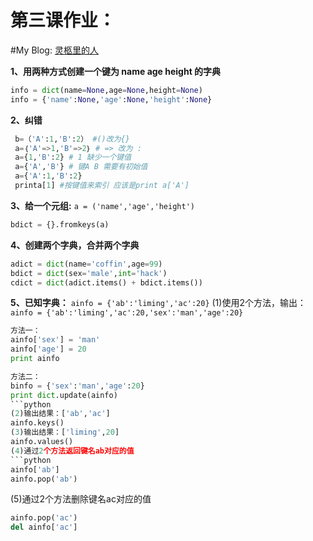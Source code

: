 第三课作业：
================
#My Blog: [灵柩里的人][1]

 [1]: http:www.coffin5257.com


 **1、用两种方式创建一个键为 name age height 的字典**
 ```python
 info = dict(name=None,age=None,height=None)
 info = {'name':None,'age':None,'height':None}
 ```

 **2、纠错**
```python
 b=（'A':1,'B':2） #()改为{}
 a=｛'A'=>1,'B'=>2｝ # => 改为 :
 a={1,'B':2} # 1 缺少一个键值
 a={'A','B'} # 键A B 需要有初始值
 a={'A':1,'B':2}
 printa[1] #按键值来索引 应该是print a['A']
```
**3、给一个元组:** `a = ('name','age','height')`
```python
bdict = {}.fromkeys(a)
```

 **4、创建两个字典，合并两个字典**
```python
adict = dict(name='coffin',age=99)
bdict = dict(sex='male',int='hack')
cdict = dict(adict.items() + bdict.items())
```
**5、已知字典：** `ainfo = {'ab':'liming','ac':20}`
(1)使用2个方法，输出：`ainfo = {'ab':'liming','ac':20,'sex':'man','age':20}`
```python
方法一：
ainfo['sex'] = 'man'
ainfo['age'] = 20
print ainfo

方法二：
binfo = {'sex':'man','age':20}
print dict.update(ainfo)
```python
(2)输出结果：['ab','ac']
ainfo.keys()
(3)输出结果：['liming',20]
ainfo.values()
(4)通过2个方法返回键名ab对应的值
```python
ainfo['ab']
ainfo.pop('ab')
```
(5)通过2个方法删除键名ac对应的值
```python
ainfo.pop('ac')
del ainfo['ac']
```